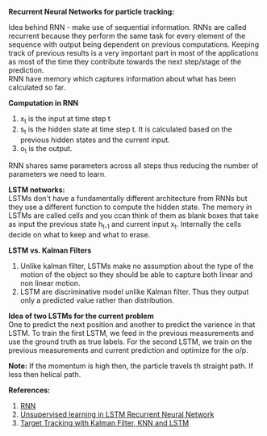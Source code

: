 **Recurrent Neural Networks for particle tracking:**

Idea behind RNN - make use of sequential information.
RNNs are called recurrent because they perform the same task for every element of the sequence with output being dependent on previous computations. Keeping track of previous results is a very important part in most of the applications as most of the time they contribute towards the next step/stage of the prediction.  
RNN have memory which captures information about what has been calculated so far.

**Computation in RNN**  
1. x<sub>t</sub> is the input at time step t
2. s<sub>t</sub> is the hidden state at time step t. It is calculated based on the previous hidden states and the current input.
3. o<sub>t</sub> is the output.

RNN shares same parameters across all steps thus reducing the number of parameters we need to learn.  

**LSTM networks:**  
LSTMs don't have a fundamentally different architecture from RNNs but they use a different function to compute the hidden state.
The memory in LSTMs are called cells and you ccan think of them as blank boxes that take as input the previous state h<sub>t-1</sub> and current input x<sub>t</sub>. Internally the cells decide on what to keep and what to erase.

**LSTM vs. Kalman Filters**  
1. Unlike kalman filter, LSTMs make no assumption about the type of the motion of the object so they should be able to capture both linear and non linear motion.
2. LSTM are discriminative model unlike Kalman filter. Thus they output only a predicted value rather than distribution.

**Idea of two LSTMs for the current problem**  
One to predict the next position and another to predict the varience in that LSTM.
To train the first LSTM, we feed in the previous measurements and use the ground truth as true labels. For the second LSTM, we train on the previous measurements and current prediction and optimize for the o/p.

**Note:** If the momentum is high then, the particle travels th straight path. If less then helical path.  

**References:**  
1. [RNN](http://www.wildml.com/2015/09/recurrent-neural-networks-tutorial-part-2-implementing-a-language-model-rnn-with-python-numpy-and-theano/)
2. [Unsupervised learning in LSTM Recurrent Neural Network](ftp://ftp.idsia.ch/pub/juergen/icann2001unsup.pdf)
3. [Target Tracking with Kalman Filter, KNN and LSTM](http://cs229.stanford.edu/proj2016/report/IterKuckZhuang-TargetTrackingwithKalmanFilteringKNNandLSTMs-report.pdf)
